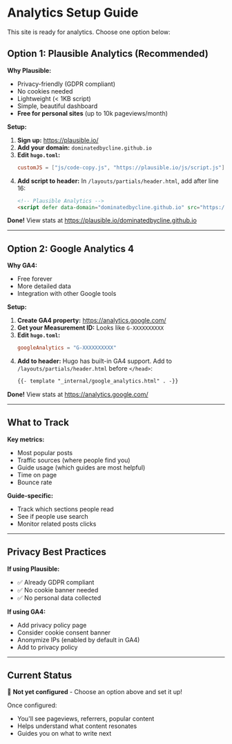 # Analytics Setup Guide

This site is ready for analytics. Choose one option below:

## Option 1: Plausible Analytics (Recommended)

**Why Plausible:**
- Privacy-friendly (GDPR compliant)
- No cookies needed
- Lightweight (< 1KB script)
- Simple, beautiful dashboard
- **Free for personal sites** (up to 10k pageviews/month)

**Setup:**

1. **Sign up:** https://plausible.io/
2. **Add your domain:** `dominatedbycline.github.io`
3. **Edit `hugo.toml`:**
   ```toml
   customJS = ["js/code-copy.js", "https://plausible.io/js/script.js"]
   ```
4. **Add script to header:**
   In `/layouts/partials/header.html`, add after line 16:
   ```html
   <!-- Plausible Analytics -->
   <script defer data-domain="dominatedbycline.github.io" src="https://plausible.io/js/script.js"></script>
   ```

**Done!** View stats at https://plausible.io/dominatedbycline.github.io

---

## Option 2: Google Analytics 4

**Why GA4:**
- Free forever
- More detailed data
- Integration with other Google tools

**Setup:**

1. **Create GA4 property:** https://analytics.google.com/
2. **Get your Measurement ID:** Looks like `G-XXXXXXXXXX`
3. **Edit `hugo.toml`:**
   ```toml
   googleAnalytics = "G-XXXXXXXXXX"
   ```
4. **Add to header:**
   Hugo has built-in GA4 support. Add to `/layouts/partials/header.html` before `</head>`:
   ```html
   {{- template "_internal/google_analytics.html" . -}}
   ```

**Done!** View stats at https://analytics.google.com/

---

## What to Track

**Key metrics:**
- Most popular posts
- Traffic sources (where people find you)
- Guide usage (which guides are most helpful)
- Time on page
- Bounce rate

**Guide-specific:**
- Track which sections people read
- See if people use search
- Monitor related posts clicks

---

## Privacy Best Practices

**If using Plausible:**
- ✅ Already GDPR compliant
- ✅ No cookie banner needed
- ✅ No personal data collected

**If using GA4:**
- Add privacy policy page
- Consider cookie consent banner
- Anonymize IPs (enabled by default in GA4)
- Add to privacy policy

---

## Current Status

🔄 **Not yet configured** - Choose an option above and set it up!

Once configured:
- You'll see pageviews, referrers, popular content
- Helps understand what content resonates
- Guides you on what to write next
